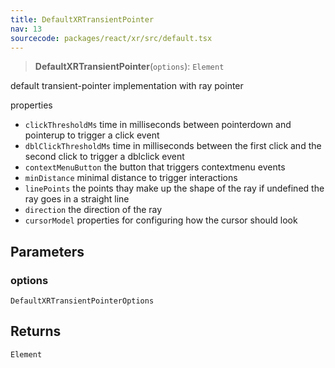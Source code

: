 ```yaml
---
title: DefaultXRTransientPointer
nav: 13
sourcecode: packages/react/xr/src/default.tsx
---
```


> **DefaultXRTransientPointer**(`options`): `Element`

default transient-pointer implementation with ray pointer

properties
- `clickThresholdMs` time in milliseconds between pointerdown and pointerup to trigger a click event
- `dblClickThresholdMs` time in milliseconds between the first click and the second click to trigger a dblclick event
- `contextMenuButton` the button that triggers contextmenu events
- `minDistance` minimal distance to trigger interactions
- `linePoints` the points thay make up the shape of the ray if undefined the ray goes in a straight line
- `direction` the direction of the ray
- `cursorModel` properties for configuring how the cursor should look

## Parameters

### options

`DefaultXRTransientPointerOptions`

## Returns

`Element`

